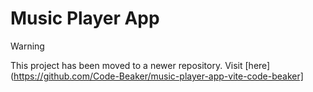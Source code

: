 # Music Player App
> [!WARNING]
> This project has been moved to a newer repository. Visit [here](https://github.com/Code-Beaker/music-player-app-vite-code-beaker]
